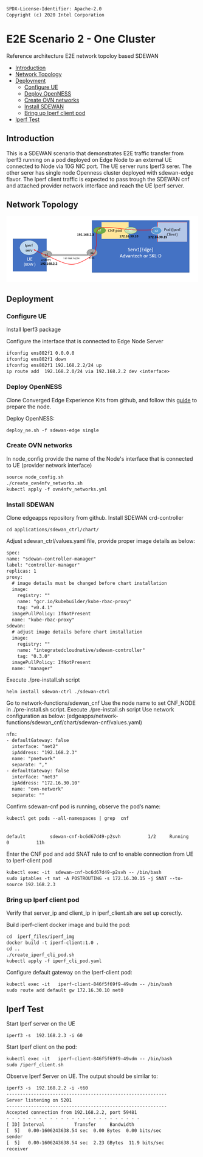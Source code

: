 ```text
SPDX-License-Identifier: Apache-2.0
Copyright (c) 2020 Intel Corporation
```

<!-- omit in toc -->
# E2E Scenario 2 - One Cluster
Reference architecture E2E network topoloy based SDEWAN

- [Introduction](#introduction)
- [Network Topology](#network-topology)
- [Deployment](#deployment)
  - [Configure UE](#configure-ue)
  - [Deploy OpenNESS](#deploy-openness)
  - [Create OVN networks](#create-ovn-networks)
  - [Install SDEWAN](#install-sdewan)
  - [Bring up Iperf client pod](#bring-up-iperf-client-pod)
- [Iperf Test](#iperf-test)

## Introduction

This is a SDEWAN scenario that demonstrates E2E traffic transfer from Iperf3 running on  a pod deployed on Edge Node to an external UE connected to Node via 10G NIC port. The UE server runs Iperf3 serer. The other serer has single node Openness cluster deployed with sdewan-edge flavor. The Iperf client traffic is expected to pass trough the SDEWAN cnf and attached provider network interface and reach the UE Iperf server.

## Network Topology

![Network Topology](e2e_network_topology2.png)

## Deployment

### Configure UE

Install Iperf3 package

Configure the interface that is connected to Edge Node Server

  ```
  ifconfig ens802f1 0.0.0.0
  ifconfig ens802f1 down
  ifconfig ens802f1 192.168.2.2/24 up
  ip route add  192.168.2.0/24 via 192.168.2.2 dev <interface>
  ```

### Deploy OpenNESS

Clone Converged Edge Experience Kits from github, and follow this [guide](https://github.com/otcshare/specs/blob/master/doc/getting-started/openness-cluster-setup.md) to prepare the node.


Deploy OpenNESS:

  ```
  deploy_ne.sh -f sdewan-edge single
  ```

### Create OVN networks

In node_config provide the name of the Node's interface that is connected to UE (provider network interface)

  ```
  source node_config.sh
  ./create_ovn4nfv_networks.sh
  kubectl apply -f ovn4nfv_networks.yml

  ```
### Install SDEWAN

Clone edgeapps repository from github.
Install SDEWAN crd-controller


  ```
  cd applications/sdewan_ctrl/chart/
  ```
Adjust sdewan_ctrl/values.yaml file, provide proper image details as below:

  ```
  spec:
  name: "sdewan-controller-manager"
  label: "controller-manager"
  replicas: 1
  proxy:
    # image details must be changed before chart installation
    image:
      registry: ""
      name: "gcr.io/kubebuilder/kube-rbac-proxy"
      tag: "v0.4.1"
    imagePullPolicy: IfNotPresent
    name: "kube-rbac-proxy"
  sdewan:
    # adjust image details before chart installation
    image:
      registry: ""
      name: "integratedcloudnative/sdewan-controller"
      tag: "0.3.0"
    imagePullPolicy: IfNotPresent
    name: "manager"

  ```
Execute ./pre-install.sh script

  ```
  helm install sdewan-ctrl ./sdewan-ctrl

  ```

Go to network-functions/sdewan_cnf
Use the node name to set CNF_NODE in ./pre-install.sh script.
Execute ./pre-install.sh script
Use network configuration as below: (edgeapps/network-functions/sdewan_cnf/chart/sdewan-cnf/values.yaml)

  ```
  nfn:
  - defaultGateway: false
    interface: "net2"
    ipAddress: "192.168.2.3"
    name: "pnetwork"
    separate: ","
  - defaultGateway: false
    interface: "net3"
    ipAddress: "172.16.30.10"
    name: "ovn-network"
    separate: ""
  ```


Confirm sdewan-cnf pod is running, observe the pod’s name:

  ```
  kubectl get pods --all-namespaces | grep  cnf


  default         sdewan-cnf-bc6d67d49-p2svh          1/2     Running    0          11h

  ```

Enter the CNF pod and add SNAT rule to cnf to enable connection from UE to Iperf-client pod

  ```
  kubectl exec -it  sdewan-cnf-bc6d67d49-p2svh -- /bin/bash
  sudo iptables -t nat -A POSTROUTING -s 172.16.30.15 -j SNAT --to-source 192.168.2.3
  ```

### Bring up Iperf client pod

Verify that server_ip and client_ip in iperf_client.sh are set up corectly.

Build iperf-client docker image and build the pod:

  ```
  cd  iperf_files/iperf_img
  docker build -t iperf-client:1.0 .
  cd ..
  ./create_iperf_cli_pod.sh
  kubectl apply -f iperf_cli_pod.yaml
  ```

Configure default gateway on the Iperf-client pod:

  ```
  kubectl exec -it   iperf-client-846f5f69f9-49vdm -- /bin/bash
  sudo route add default gw 172.16.30.10 net0
  ```
## Iperf Test

Start Iperf server on the UE

  ```
  iperf3 -s  192.168.2.3 -i 60
  ```
Start Iperf client on the pod:

  ```
  kubectl exec -it   iperf-client-846f5f69f9-49vdm -- /bin/bash
  sudo /iperf_client.sh
  ```

Observe Iperf Server on UE. The output should be similar to:

  ```
  iperf3 -s  192.168.2.2 -i -t60
  -----------------------------------------------------------
  Server listening on 5201
  -----------------------------------------------------------
  Accepted connection from 192.168.2.2, port 59481
  - - - - - - - - - - - - - - - - - - - - - - - - -
  [ ID] Interval           Transfer     Bandwidth
  [  5]   0.00-1606243638.54 sec  0.00 Bytes  0.00 bits/sec                  sender
  [  5]   0.00-1606243638.54 sec  2.23 GBytes  11.9 bits/sec                  receiver
  ```
